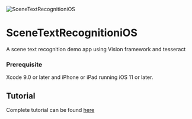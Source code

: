 ![SceneTextRecognitioniOS](/recognition.gif)
# SceneTextRecognitioniOS
A scene text recognition demo app using Vision framework and tesseract

### Prerequisite
Xcode 9.0 or later and iPhone or iPad running iOS 11 or later.

## Tutorial
Complete tutorial can be found [here](http://devcrew.io/2017/08/16/scene-text-recognition-in-ios-11/)

